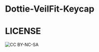 # Dottie-VeilFit-Keycap

# LICENSE
![CC BY-NC-SA](https://creativecommons.jp/wp-content/uploads/2015/04/by-nc-sa.png?w=150)
